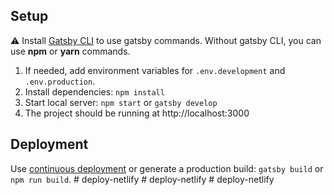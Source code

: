 ## Setup

⚠️ Install [Gatsby CLI](https://www.gatsbyjs.com/docs/tutorial/part-0/#gatsby-cli) to use gatsby commands. Without gatsby CLI, you can use **npm** or **yarn** commands.

1. If needed, add environment variables for `.env.development` and `.env.production`.
2. Install dependencies: `npm install`
3. Start local server: `npm start` or `gatsby develop`
4. The project should be running at http://localhost:3000

## Deployment

Use [continuous deployment](https://www.gatsbyjs.com/docs/glossary/continuous-deployment/) or generate a production build: `gatsby build` or `npm run build`.
#   d e p l o y - n e t l i f y  
 #   d e p l o y - n e t l i f y  
 #   d e p l o y - n e t l i f y  
 
